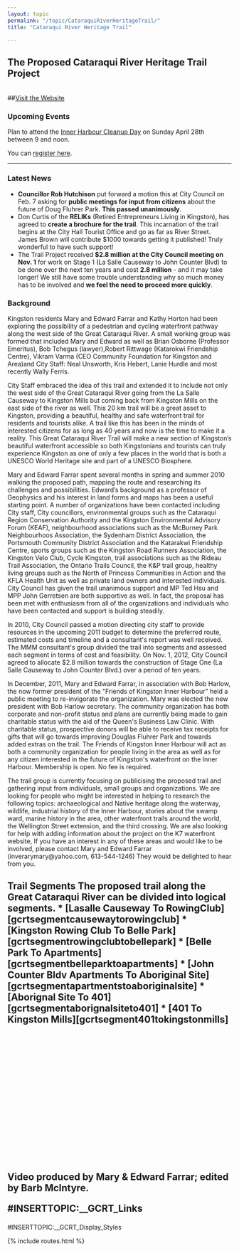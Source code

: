 ```yaml
---
layout: topic
permalink: "/topic/CataraquiRiverHeritageTrail/"
title: "Cataraqui River Heritage Trail"

---
```


## The Proposed Cataraqui River Heritage Trail Project <div class="span-30 last">
  <div class="span-14 large">
<div class="info roundCorners">
<br>##<a href="http://www.friendsofinnerharbour.com/">Visit the Website</a>
<h3 class="top">Upcoming Events</h3>
<p>Plan to attend the <a href="http://k7waterfront.org/Topic/2012InnerHarbourCleanupDay" title="">Inner Harbour Cleanup Day</a> on Sunday April 28th between 9 and noon.</p>
<p>You can <a href="http://www.hearthmakers.org/node/151" title="">register here</a>.</p>
</div>
<hr><h3 class="top">Latest News</h3>
<ul>
	<li><strong>Councillor Rob Hutchison</strong> put forward a motion this at City Council on Feb. 7 asking for <strong>public meetings for input from citizens</strong> about the future of Doug Fluhrer Park. <strong>This passed unanimously</strong>.</li>
	<li>Don Curtis of the <strong>RELIKs</strong> (Retired Entrepreneurs Living in Kingston), has agreed to <strong>create a brochure for the trail</strong>.  This incarnation of the trail begins at the City Hall Tourist Office and go as far as River Street.  James Brown will contribute $1000 towards getting it published! Truly wonderful to have such support!</li>
	<li>The Trail Project received <strong>$2.8 million at the City Council meeting on Nov. 1</strong> for work on Stage 1 (La Salle Causeway to John Counter Blvd) to be done over the next ten years and cost <strong>2.8 million</strong> - and it may take longer!  We still have some trouble understanding why so much money has to be involved and <strong>we feel the need to proceed more quickly</strong>.</li>
</ul>
</hr>
<h3 class="top">Background</h3>

<p>Kingston residents Mary and Edward Farrar and Kathy Horton had been exploring the possibility of a pedestrian and cycling waterfront pathway along the west side of the Great Cataraqui River.  A small working group was formed that included Mary and Edward as well as Brian Osborne (Professor Emeritus), Bob Tchegus (lawyer),Robert Rittwage (Katarokwi Friendship Centre), Vikram Varma (CEO Community Foundation for Kingston and Area)and City Staff: Neal Unsworth, Kris Hebert, Lanie Hurdle and most recently Wally Ferris.

<p>City Staff embraced the idea of this trail and extended it to include not only the west side of the Great Cataraqui River going from the La Salle Causeway to Kingston Mills but coming back from Kingston Mills on the east side of the river as well. This 20 km trail will be a great asset to Kingston, providing a beautiful, healthy and safe waterfront trail for residents and tourists alike.  A trail like this has been in the minds of interested citizens for as long as 40 years and now is the time to make it a reality.  This Great Cataraqui River Trail will make a new section of Kingston’s beautiful waterfront accessible so both Kingstonians and tourists can truly experience Kingston as one of only a few places in the world that is both a UNESCO World Heritage site and part of a UNESCO Biosphere.

<p>Mary and Edward Farrar spent several months in spring and summer 2010 walking the proposed path, mapping the route and researching its challenges and possibilities.  Edward’s background as a professor of Geophysics and his interest in land forms and maps has been a useful starting point.  A number of organizations have been contacted including City staff, City councillors, environmental groups such as the Cataraqui Region Conservation Authority and the Kingston Environmental Advisory Forum (KEAF), neighbourhood associations such as the McBurney Park Neighbourhoos Association, the Sydenham District Association, the Portsmouth Community District Association and the Katarakwi Friendship Centre, sports groups such as the Kingston Road Runners Association, the Kingston Velo Club, Cycle Kingston, trail associations such as the Rideau Trail Association, the Ontario Trails Council, the K&P trail group, healthy living groups such as the North of Princess Communities in Action and the KFLA Health Unit as well as private land owners and interested individuals.  City Council has given the trail unanimous support and MP Ted Hsu and MPP John Gerretsen are both supportive as well. In fact, the proposal has been met with enthusiasm from all of the organizations and individuals who have been contacted and support is building steadily.

<p>In 2010, City Council passed a motion directing city staff to provide resources in the upcoming 2011 budget to determine the preferred route, estimated costs and timeline and a consultant's report was well received.  The MMM consultant's group divided the trail into segments and assessed each segment in terms of cost and feasibility.  On Nov. 1, 2012, City Council agreed to allocate $2.8 million towards the construction of Stage One (La Salle Causeway to John Counter Blvd.) over a period of ten years.

<p>In December, 2011, Mary and Edward Farrar, in association with Bob Harlow, the now former president of the "Friends of Kingston Inner Harbour" held a public meeting to re-invigorate the organization.  Mary was elected the new president with Bob Harlow secretary.  The community organization has both corporate and non-profit status and plans are currently being made to gain charitable status with the aid of the Queen's Business Law Clinic.  With charitable status, prospective donors will be able to receive tax receipts for gifts that will go towards improving Douglas Fluhrer Park and towards added extras on the trail.  The Friends of Kingston Inner Harbour will act as both a community organization for people living in the area as well as for any citizen interested in the future of Kingston's waterfront on the Inner Harbour.  Membership is open.  No fee is required.

<p>The trail group is currently focusing on publicising the proposed trail and gathering input from individuals, small groups and organizations. We are looking for people who might be interested in helping to research the following topics: archaeological and Native heritage along the waterway, wildlife, industrial history of the Inner Harbour, stories about the swamp ward, marine history in the area, other waterfront trails around the world, the Wellington Street extension, and the third crossing. We are also looking for help with adding information about the project on the K7 waterfront website, If you have an interest in any of these areas and would like to be involved, please contact Mary and Edward Farrar (inverarymary@yahoo.com, 613-544-1246)  They would be delighted to hear from you.
</div>
  <div class="span-15 prepend-1 last large">
    <div class="box roundCorners">
<h2 class="top">Trail Segments
The proposed trail along the Great Cataraqui River can be divided into logical segments.
* [Lasalle Causeway To RowingClub][gcrtsegmentcausewaytorowingclub]
* [Kingston Rowing Club To Belle Park][gcrtsegmentrowingclubtobellepark]
* [Belle Park To Apartments][gcrtsegmentbelleparktoapartments]
* [John Counter Bldv Apartments To Aboriginal Site][gcrtsegmentapartmentstoaboriginalsite]
* [Aborignal Site To 401][gcrtsegmentaborignalsiteto401]
* [401 To Kingston Mills][gcrtsegment401tokingstonmills]


<object width="480" height="385"><param name="movie" value="http://www.youtube.com/v/j1iIgUGZF-w?fs=1&hl=en_US"></param><param name="allowFullScreen" value="true"></param><param name="allowscriptaccess" value="always"></param><embed src="http://www.youtube.com/v/j1iIgUGZF-w?fs=1&hl=en_US" type="application/x-shockwave-flash" allowscriptaccess="always" allowfullscreen="true" width="360" height="287"></embed></object>
<p>Video produced by Mary & Edward Farrar; edited by Barb McIntyre.</p>

#INSERTTOPIC:__GCRT_Links
    </div>
  </div>
</div>
#INSERTTOPIC:__GCRT_Display_Styles

{% include routes.html %}
